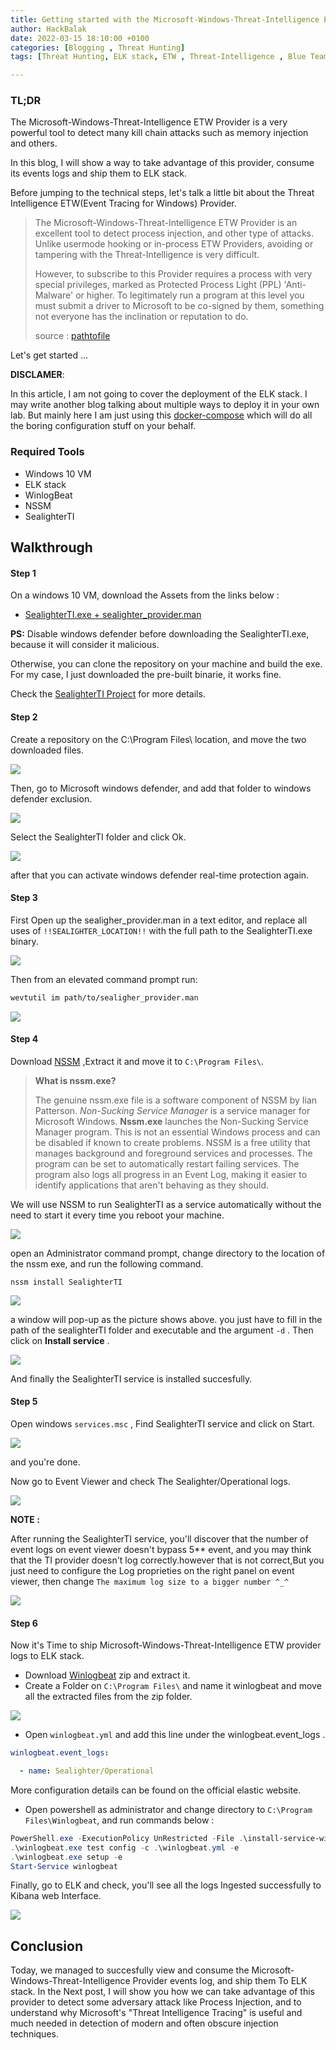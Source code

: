 ```yaml
---
title: Getting started with the Microsoft-Windows-Threat-Intelligence ETW Provider
author: HackBalak
date: 2022-03-15 18:10:00 +0100
categories: [Blogging , Threat Hunting]
tags: [Threat Hunting, ELK stack, ETW , Threat-Intelligence , Blue Teaming, Attack Detection]

---
```



### TL;DR

The Microsoft-Windows-Threat-Intelligence ETW Provider is a very powerful tool to detect many kill chain attacks such as memory injection and others.

In this blog, I will show a way to take advantage of this provider, consume its events logs and ship them to ELK stack.

Before jumping to the technical steps, let's talk a little bit about the Threat Intelligence ETW(Event Tracing for Windows) Provider.


> The Microsoft-Windows-Threat-Intelligence ETW Provider is an excellent tool to detect process injection, and other type of attacks. Unlike usermode hooking or in-process ETW Providers, avoiding or tampering with the Threat-Intelligence is very difficult.
> 
> However, to subscribe to this Provider requires a process with very special privileges, marked as Protected Process Light (PPL) 'Anti-Malware' or higher. To legitimately run a program at this level you must submit a driver to Microsoft to be co-signed by them, something not everyone has the inclination or reputation to do.
>
> source : [pathtofile](https://github.com/pathtofile/SealighterTI#overview)

Let's get started ...

**DISCLAMER**:


In this article, I am not going to cover the deployment of the ELK stack. I may write another blog talking about multiple ways to deploy it in your own lab. But mainly here I am just using this [docker-compose](https://github.com/deviantony/docker-elk) which will do all the boring configuration stuff on your behalf.


### Required Tools

*  Windows 10 VM
*  ELK stack
*  WinlogBeat
*  NSSM
*  SealighterTI


## Walkthrough


#### Step 1
On a windows 10 VM, download the Assets from the links below :

+ [SealighterTI.exe + sealighter_provider.man](https://github.com/pathtofile/SealighterTI/releases)

**PS:** Disable windows defender before downloading the SealighterTI.exe, because it will consider it malicious.

Otherwise, you can clone the repository on your machine and build the exe. For my case, I just downloaded the pre-built binarie, it works fine.

 Check the [SealighterTI Project](https://github.com/pathtofile/SealighterTI) for more details. 
 
 
#### Step 2

Create a repository on the C:\Program Files\ location, and move the two downloaded files.


<img src="https://github.com/HackBalak/Hackbalak.github.io/blob/main/_posts/Aseets/ETW-TI/1.png?raw=true">

Then, go to Microsoft windows defender, and add that folder to windows defender exclusion.

<img src="https://github.com/HackBalak/Hackbalak.github.io/blob/main/_posts/Aseets/ETW-TI/1-1.png?raw=true">

Select the SealighterTI folder and click Ok.

<img src="https://github.com/HackBalak/Hackbalak.github.io/blob/main/_posts/Aseets/ETW-TI/1-1-1.png?raw=true">

after that you can activate windows defender real-time protection again.


#### Step 3

First Open up the sealigher_provider.man in a text editor, and replace all uses of `!!SEALIGHTER_LOCATION!!` with the full path to the SealighterTI.exe binary.

<img src="https://github.com/HackBalak/Hackbalak.github.io/blob/main/_posts/Aseets/ETW-TI/2.png?raw=true">

 Then from an elevated command prompt run:

```bash
wevtutil im path/to/sealigher_provider.man
```

<img src="https://github.com/HackBalak/Hackbalak.github.io/blob/main/_posts/Aseets/ETW-TI/3.png?raw=true">


#### Step 4

Download [NSSM](https://nssm.cc/ci/nssm-2.24-101-g897c7ad.zip) ,Extract it and move it to `C:\Program Files\`.

> **What is nssm.exe?**
> 
> The genuine nssm.exe file is a software component of NSSM by Iian Patterson.
> *Non-Sucking Service Manager* is a service manager for Microsoft Windows. **Nssm.exe** launches the Non-Sucking Service Manager program. This is not an essential Windows process and can be disabled if known to create problems. NSSM is a free utility that manages background and foreground services and processes. The program can be set to automatically restart failing services. The program also logs all progress in an Event Log, making it easier to identify applications that aren't behaving as they should. 

We will use NSSM to run SealighterTI as a service automatically without the need to start it every time you reboot your machine.

<img src="https://github.com/HackBalak/Hackbalak.github.io/blob/main/_posts/Aseets/ETW-TI/4.png?raw=true">

open an Administrator command prompt, change directory to the location of the nssm exe, and run the following command.

`nssm install SealighterTI`

<img src="https://github.com/HackBalak/Hackbalak.github.io/blob/main/_posts/Aseets/ETW-TI/5.png?raw=true">

a window will pop-up as the picture shows above. you just have to fill in the path of the sealighterTI folder and executable and the argument `-d` . Then click on **Install service** .

<img src="https://github.com/HackBalak/Hackbalak.github.io/blob/main/_posts/Aseets/ETW-TI/5-1.png?raw=true">

And finally the SealighterTI service is installed succesfully.


#### Step 5

Open windows `services.msc` , Find SealighterTI service and click on Start.

<img src="https://github.com/HackBalak/Hackbalak.github.io/blob/main/_posts/Aseets/ETW-TI/6.png?raw=true">

and you're done.

Now go to Event Viewer and check The Sealighter/Operational logs.

<img src="https://github.com/HackBalak/Hackbalak.github.io/blob/main/_posts/Aseets/ETW-TI/7.png?raw=true">

**NOTE :** 

After running the SealighterTI service, you'll discover that the number of event logs on event viewer doesn't bypass 5** event, and you may think that the TI provider doesn't log correctly.however that is not correct,But you just need to configure the Log proprieties on the right panel on event viewer, then change `The maximum log size to a bigger number ^_^`


<img src="https://github.com/HackBalak/Hackbalak.github.io/blob/main/_posts/Aseets/ETW-TI/7-1.png?raw=true">



#### Step 6

Now it's Time to ship Microsoft-Windows-Threat-Intelligence ETW provider logs to ELK stack.

+ Download [Winlogbeat](https://www.elastic.co/fr/downloads/beats/winlogbeat) zip and extract it.
+ Create a Folder on `C:\Program Files\` and name it winlogbeat and move all the extracted files from the zip folder. 

<img src="https://github.com/HackBalak/Hackbalak.github.io/blob/main/_posts/Aseets/ETW-TI/a1.png?raw=true">

+ Open `winlogbeat.yml` and add this line under the winlogbeat.event_logs .

```yaml
winlogbeat.event_logs:

  - name: Sealighter/Operational
```
More configuration details can be found on the official elastic website.

+ Open powershell as administrator and change directory to `C:\Program Files\Winlogbeat`, and run commands below :

```powershell
PowerShell.exe -ExecutionPolicy UnRestricted -File .\install-service-winlogbeat.ps1
.\winlogbeat.exe test config -c .\winlogbeat.yml -e
.\winlogbeat.exe setup -e
Start-Service winlogbeat

```

Finally, go to ELK and check, you'll see all the logs Ingested successfully to Kibana web Interface.

<img src="https://github.com/HackBalak/Hackbalak.github.io/blob/main/_posts/Aseets/ETW-TI/last.png?raw=true">


## Conclusion

Today, we managed to succesfully view and consume the Microsoft-Windows-Threat-Intelligence Provider events log, and ship them To ELK stack. In the Next post, I will show you how we can take advantage of this provider to detect some adversary attack like Process Injection, and to understand why Microsoft's "Threat Intelligence Tracing" is useful and much needed in detection of modern and often obscure injection techniques.

